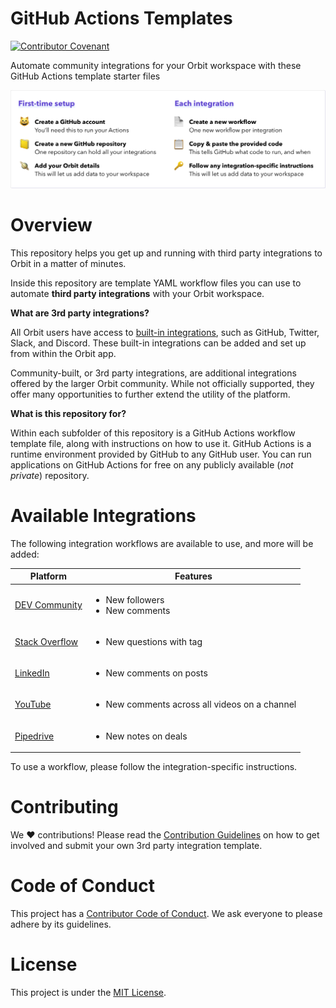 # GitHub Actions Templates
[![Contributor Covenant](https://img.shields.io/badge/Contributor%20Covenant-2.0-4baaaa.svg)](.github/CODE_OF_CONDUCT.md)

Automate community integrations for your Orbit workspace with these GitHub Actions template starter files

![First-time setup: create a GitHub account, create a new GitHub repository, add your Orbit details. Each integration: create a new workflow, copy & paste the provided code, follow and integration-specific instructions.](images/main_flow.png)

# Overview

This repository helps you get up and running with third party integrations to Orbit in a matter of minutes.

Inside this repository are template YAML workflow files you can use to automate **third party integrations** with your Orbit workspace.

**What are 3rd party integrations?**

All Orbit users have access to [built-in integrations](https://orbit.love/integrations/), such as GitHub, Twitter, Slack, and Discord. These built-in integrations can be added and set up from within the Orbit app.

Community-built, or 3rd party integrations, are additional integrations offered by the larger Orbit community. While not officially supported, they offer many opportunities to further extend the utility of the platform.

**What is this repository for?**

Within each subfolder of this repository is a GitHub Actions workflow template file, along with instructions on how to use it. GitHub Actions is a runtime environment provided by GitHub to any GitHub user. You can run applications on GitHub Actions for free on any publicly available (*not private*) repository.

# Available Integrations

The following integration workflows are available to use, and more will be added:

| Platform | Features |
|---|---|
| [DEV Community](https://github.com/orbit-love/github-actions-templates/blob/main/DEV/README.md) | <ul><li>New followers</li><li>New comments</li></ul> |
| [Stack Overflow](https://github.com/orbit-love/github-actions-templates/blob/main/StackOverflow/README.md) | <ul><li>New questions with tag</li></ul> |
| [LinkedIn](https://github.com/orbit-love/github-actions-templates/blob/main/LinkedIn/README.md) | <ul><li>New comments on posts</li></ul> |
| [YouTube](https://github.com/orbit-love/github-actions-templates/blob/main/YouTube/README.md) | <ul><li>New comments across all videos on a channel</li></ul> |
| [Pipedrive](https://github.com/orbit-love/github-actions-templates/blob/main/Pipedrive/README.md) | <ul><li>New notes on deals</li></ul> |

To use a workflow, please follow the integration-specific instructions.

# Contributing

We :heart:  contributions! Please read the [Contribution Guidelines](.github/CONTRIBUTING.md) on how to get involved and submit your own 3rd party integration template.

# Code of Conduct

This project has a [Contributor Code of Conduct](.github/CODE_OF_CONDUCT.md). We ask everyone to please adhere by its guidelines.

# License

This project is under the [MIT License](LICENSE).
